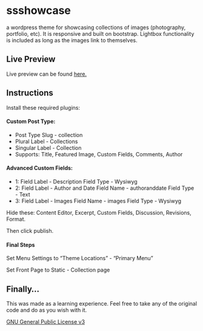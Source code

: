# ssshowcase
a wordpress theme for showcasing collections of images (photography, portfolio, etc). 
It is responsive and built on bootstrap. Lightbox functionality is included as long as the images link to themselves.

## Live Preview
Live preview can be found [here.](http://ssshowcasetheme.x10host.com/)



## Instructions

Install these required plugins:
#### Custom Post Type:
- Post Type Slug - collection
- Plural Label - Collections
- Singular Label - Collection
- Supports: Title, Featured Image, Custom Fields, Comments, Author

#### Advanced Custom Fields: 
- 1: Field Label - Description
Field Type - Wysiwyg
- 2: Field Label - Author and Date
Field Name - authoranddate
Field Type - Text
- 3: Field Label - Images
Field Name - images
Field Type - Wysiwyg

Hide these: Content Editor, Excerpt, Custom Fields, Discussion, Revisions, Format.

Then click publish.

#### Final Steps
Set Menu Settings to “Theme Locations” - “Primary Menu”

Set Front Page to Static - Collection page

## Finally…

This was made as a learning experience. Feel free to take any of the original code and do as you wish with it. 

[GNU General Public License v3](http://www.gnu.org/licenses/gpl-3.0.html)
